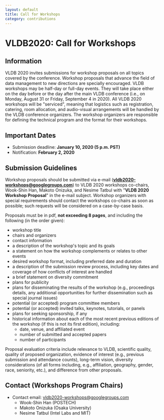 ```yaml
---
layout: default
title: Call for Workshops
category: contributions
---
```


# VLDB2020: Call for Workshops

## Information

VLDB 2020 invites submissions for workshop proposals on all topics covered by the conference. Workshop proposals that advance the field of data management to new directions are specially encouraged. VLDB workshops may be half-day or full-day events. They will take place either on the day before or the day after the main VLDB conference (i.e., on Monday, August 31 or Friday, September 4 in 2020).
All VLDB 2020 workshops will be "serviced", meaning that logistics such as registration, catering, room allocation, and audio-visual arrangements will be handled by the VLDB conference organizers. The workshop organizers are responsible for defining the technical program and the format for their workshops.

## Important Dates

* Submission deadline: **January 10, 2020 (5 p.m. PST)**
* Notification: **February 2, 2020**

## Submission Guidelines

Workshop proposals should be submitted via e-mail (**[vldb2020-workshops@googlegroups.com](vldb2020-workshops@googlegroups.com)**) to VLDB 2020 workshops co-chairs, Wook-Shin Han, Makoto Onizuka, and Nesime Tatbul with "**VLDB 2020 Workshop Proposal**" in the e-mail subject. Workshop organizers with special requirements should contact the workshops co-chairs as soon as possible; such requests will be considered on a case-by-case basis.

Proposals must be in pdf, **not exceeding 8 pages**, and including the following (in the order given):
* workshop title
* chairs and organizers
* contact information
* a description of the workshop's topic and its goals
* a statement on how the workshop complements or relates to other events
* desired workshop format, including preferred date and duration
* a description of the submission review process, including key dates and coverage of how conflicts of interest are handled
* a brief statement on diversity commitment
* plans for publicity
* plans for disseminating the results of the workshop (e.g., proceedings details, any additional opportunities for further dissemination such as special journal issues)
* potential (or accepted) program committee members
* potential (or accepted) invited talks, keynotes, tutorials, or panels
* plans for seeking sponsorship, if any
* historical information about each of the most recent previous editions of the workshop (if this is not its first edition), including:
    * date, venue, and affiliated event
    * number of submitted and accepted papers
    * number of participants

Proposal evaluation criteria include relevance to VLDB, scientific quality, quality of proposed organization, evidence of interest (e.g., previous submission and attendance counts), long-term vision, diversity considerations (of all forms including, e.g., affiliation, geography, gender, race, seniority, etc.), and difference from other proposals.

## Contact (Workshops Program Chairs)

* Contact email: [vldb2020-workshops@googlegroups.com](vldb2020-workshops@googlegroups.com)
   * Wook-Shin Han (POSTECH)
   * Makoto Onizuka (Osaka University)
   * Nesime Tatbul (Intel Labs and MIT)
